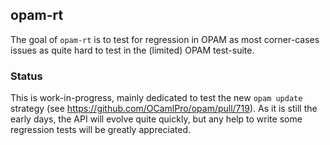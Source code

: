 ## opam-rt

The goal of `opam-rt` is to test for regression in OPAM as most corner-cases issues as quite hard to test in the (limited) OPAM test-suite.

### Status

This is work-in-progress, mainly dedicated to test the new `opam
update` strategy (see https://github.com/OCamlPro/opam/pull/719). As
it is still the early days, the API will evolve quite quickly, but any
help to write some regression tests will be greatly appreciated.
